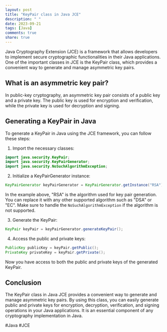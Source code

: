 ```yaml
---
layout: post
title: "KeyPair class in Java JCE"
description: " "
date: 2023-09-21
tags: [Java]
comments: true
share: true
---
```


Java Cryptography Extension (JCE) is a framework that allows developers to implement secure cryptographic functionalities in their Java applications. One of the important classes in JCE is the KeyPair class, which provides a convenient way to generate and manage asymmetric key pairs.

## What is an asymmetric key pair?

In public-key cryptography, an asymmetric key pair consists of a public key and a private key. The public key is used for encryption and verification, while the private key is used for decryption and signing.

## Generating a KeyPair in Java

To generate a KeyPair in Java using the JCE framework, you can follow these steps:

1. Import the necessary classes:

```java
import java.security.KeyPair;
import java.security.KeyPairGenerator;
import java.security.NoSuchAlgorithmException;
```

2. Initialize a KeyPairGenerator instance:

```java
KeyPairGenerator keyPairGenerator = KeyPairGenerator.getInstance("RSA");
```

In the example above, "RSA" is the algorithm used for key pair generation. You can replace it with any other supported algorithm such as "DSA" or "EC". Make sure to handle the `NoSuchAlgorithmException` if the algorithm is not supported.

3. Generate the KeyPair:

```java
KeyPair keyPair = keyPairGenerator.generateKeyPair();
```

4. Access the public and private keys:

```java
PublicKey publicKey = keyPair.getPublic();
PrivateKey privateKey = keyPair.getPrivate();
```

Now you have access to both the public and private keys of the generated KeyPair.

## Conclusion

The KeyPair class in Java JCE provides a convenient way to generate and manage asymmetric key pairs. By using this class, you can easily generate public and private keys for encryption, decryption, verification, and signing operations in your Java applications. It is an essential component of any cryptography implementation in Java.

#Java #JCE